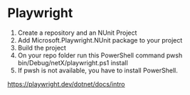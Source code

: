 # Playwright

1. Create a repository and an NUnit Project
2. Add Microsoft.Playwright.NUnit package to your project
3. Build the project
4. On your repo folder run this PowerShell command pwsh bin/Debug/netX/playwright.ps1 install
5. If pwsh is not available, you have to install PowerShell.


https://playwright.dev/dotnet/docs/intro
